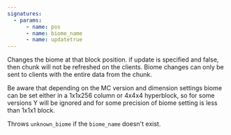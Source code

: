 ```yaml
---
signatures:
  - params:
      - name: pos
      - name: biome_name
      - name: updatetrue
---
```


Changes the biome at that block position. if update is specified and false, then
chunk will not be refreshed on the clients. Biome changes can only be sent to
clients with the entire data from the chunk.

Be aware that depending on the MC version and dimension settings biome can be
set either in a 1x1x256 column or 4x4x4 hyperblock, so for some versions Y will
be ignored and for some precision of biome setting is less than 1x1x1 block.

Throws `unknown_biome` if the `biome_name` doesn't exist.

